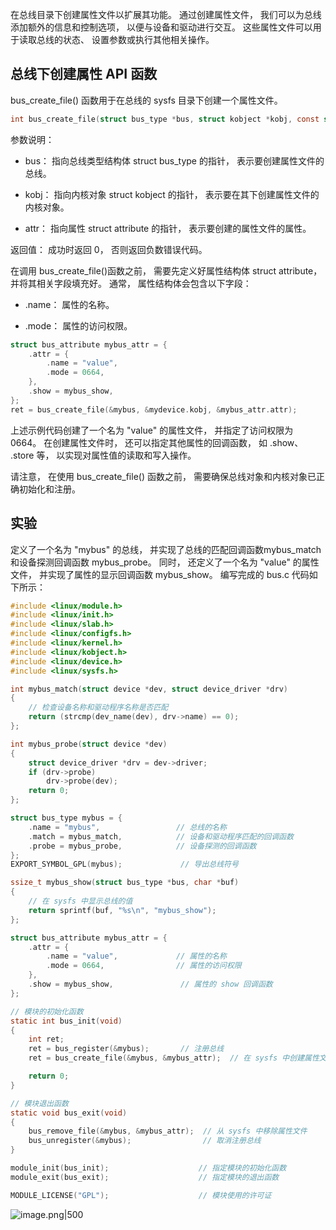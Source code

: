 
在总线目录下创建属性文件以扩展其功能。 通过创建属性文件， 我们可以为总线添加额外的信息和控制选项， 以便与设备和驱动进行交互。 这些属性文件可以用于读取总线的状态、 设置参数或执行其他相关操作。

## 总线下创建属性 API 函数

bus_create_file() 函数用于在总线的 sysfs 目录下创建一个属性文件。

```C
int bus_create_file(struct bus_type *bus, struct kobject *kobj, const struct attribute *attr);
```

参数说明：

- bus： 指向总线类型结构体 struct bus_type 的指针， 表示要创建属性文件的总线。
    
- kobj： 指向内核对象 struct kobject 的指针， 表示要在其下创建属性文件的内核对象。
    
- attr： 指向属性 struct attribute 的指针， 表示要创建的属性文件的属性。
    

返回值： 成功时返回 0， 否则返回负数错误代码。

在调用 bus_create_file()函数之前， 需要先定义好属性结构体 struct attribute， 并将其相关字段填充好。 通常， 属性结构体会包含以下字段：

- .name： 属性的名称。
    
- .mode： 属性的访问权限。
    

```C
struct bus_attribute mybus_attr = {
    .attr = {
        .name = "value",
        .mode = 0664,
    },
    .show = mybus_show,
};
ret = bus_create_file(&mybus, &mydevice.kobj, &mybus_attr.attr);
```

上述示例代码创建了一个名为 "value" 的属性文件， 并指定了访问权限为 0664。 在创建属性文件时， 还可以指定其他属性的回调函数， 如 .show、 .store 等， 以实现对属性值的读取和写入操作。

请注意， 在使用 bus_create_file() 函数之前， 需要确保总线对象和内核对象已正确初始化和注册。

## 实验

定义了一个名为 "mybus" 的总线， 并实现了总线的匹配回调函数mybus_match 和设备探测回调函数 mybus_probe。 同时， 还定义了一个名为 "value" 的属性文件， 并实现了属性的显示回调函数 mybus_show。 编写完成的 bus.c 代码如下所示：

```C
#include <linux/module.h>
#include <linux/init.h>
#include <linux/slab.h>
#include <linux/configfs.h>
#include <linux/kernel.h>
#include <linux/kobject.h>
#include <linux/device.h>
#include <linux/sysfs.h>

int mybus_match(struct device *dev, struct device_driver *drv)
{
    // 检查设备名称和驱动程序名称是否匹配
    return (strcmp(dev_name(dev), drv->name) == 0);
};

int mybus_probe(struct device *dev)
{
    struct device_driver *drv = dev->driver;
    if (drv->probe)
        drv->probe(dev);
    return 0;
};

struct bus_type mybus = {
    .name = "mybus",                 // 总线的名称
    .match = mybus_match,            // 设备和驱动程序匹配的回调函数
    .probe = mybus_probe,            // 设备探测的回调函数
};
EXPORT_SYMBOL_GPL(mybus);             // 导出总线符号

ssize_t mybus_show(struct bus_type *bus, char *buf)
{
    // 在 sysfs 中显示总线的值
    return sprintf(buf, "%s\n", "mybus_show");
};

struct bus_attribute mybus_attr = {
    .attr = {
        .name = "value",             // 属性的名称
        .mode = 0664,                // 属性的访问权限
    },
    .show = mybus_show,               // 属性的 show 回调函数
};

// 模块的初始化函数
static int bus_init(void)
{
    int ret;
    ret = bus_register(&mybus);       // 注册总线
    ret = bus_create_file(&mybus, &mybus_attr);  // 在 sysfs 中创建属性文件

    return 0;
}

// 模块退出函数
static void bus_exit(void)
{
    bus_remove_file(&mybus, &mybus_attr);  // 从 sysfs 中移除属性文件
    bus_unregister(&mybus);                // 取消注册总线
}

module_init(bus_init);                    // 指定模块的初始化函数
module_exit(bus_exit);                    // 指定模块的退出函数

MODULE_LICENSE("GPL");                    // 模块使用的许可证
```

![image.png|500](https://my-obsidian-image.oss-cn-guangzhou.aliyuncs.com/2025/06/8252ed4b27c816d8341085bff452fcb3.png)
